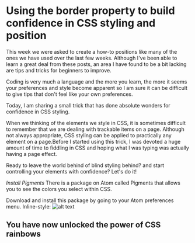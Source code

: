 Using the border property to build confidence in CSS styling and position
=============

This week we were asked to create a how-to positions like many of the ones we have used over the last few weeks.  Although I've been able to learn a great deal from these posts, an area I have found to be a bit lacking are tips and tricks for beginners to improve.

Coding is very much a language and the more you learn, the more it seems your preferences and style become apparent so I am sure it can be difficult to give tips that don't feel like your own preferences.

Today, I am sharing a small trick that has done absolute wonders for confidence in CSS styling.  

When we thinking of the elements we style in CSS, it is sometimes difficult to remember that we are dealing with trackable items on a page.  Although not always appropriate, CSS styling can be applied to practically any element on a page.Before I started using this trick, I was devoted a huge amount of time to fiddling in CSS and hoping what I was typing was actually having a page effect.

Ready to leave the world behind of blind styling behind? and start controlling your elements with confidence?  Let's do it!

*Install Pigments*
[](https://atom.io/packages/pigments)
There is a package on Atom called Pigments that allows you to see the colors you select within CSS.  

Download and install this package by going to your Atom preferences menu.
Inline-style:
![alt text](http://i.imgur.com/cYoijh1.png "Logo Title Text 1")

## You have now unlocked the power of CSS rainbows
